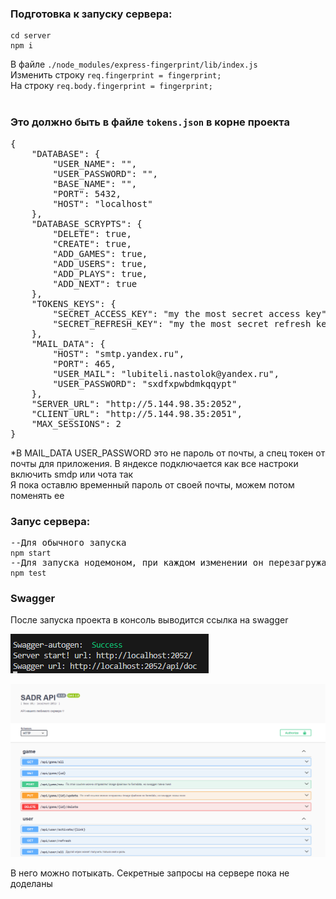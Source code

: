 <h3>Подготовка к запуску сервера:</h3>
<pre>
<code>cd server
npm i</code>
</pre>
В файле <code>./node_modules/express-fingerprint/lib/index.js </code>
<br/>
Изменить строку 
<code>req.fingerprint = fingerprint;</code>
<br/>
На строку 
<code>req.body.fingerprint = fingerprint;</code>

<br/>
<br/>
<h3>Это должно быть в файле <code>tokens.json</code> в корне проекта</h3>
<pre>
{
    "DATABASE": {
        "USER_NAME": "",
        "USER_PASSWORD": "",
        "BASE_NAME": "",
        "PORT": 5432,
        "HOST": "localhost"
    },
    "DATABASE_SCRYPTS": {
        "DELETE": true,
        "CREATE": true,
        "ADD_GAMES": true,
        "ADD_USERS": true,
        "ADD_PLAYS": true,
        "ADD_NEXT": true
    },
    "TOKENS_KEYS": {
        "SECRET_ACCESS_KEY": "my the most secret access key",
        "SECRET_REFRESH_KEY": "my the most secret refresh key"
    },
    "MAIL_DATA": {
        "HOST": "smtp.yandex.ru",
        "PORT": 465,
        "USER_MAIL": "lubiteli.nastolok@yandex.ru",
        "USER_PASSWORD": "sxdfxpwbdmkqqypt"
    },
    "SERVER_URL": "http://5.144.98.35:2052",
    "CLIENT_URL": "http://5.144.98.35:2051",
    "MAX_SESSIONS": 2
}
</pre>

*В MAIL_DATA USER_PASSWORD это не пароль от почты, а спец токен от почты для приложения. В яндексе подключается как все настроки включить smdp или чота так
<br/>
Я пока оставлю временный пароль от своей почты, можем потом поменять ее


<h3>Запус сервера:</h3>
<pre>
--Для обычного запуска
<code>npm start</code>
--Для запуска нодемоном, при каждом изменении он перезагружается
<code>npm test</code>
</pre>

<h3>Swagger</h3>
После запуска проекта в консоль выводится ссылка на swagger

![alt text](image.png)

![alt text](image-1.png)

В него можно потыкать. Секретные запросы на сервере пока не доделаны